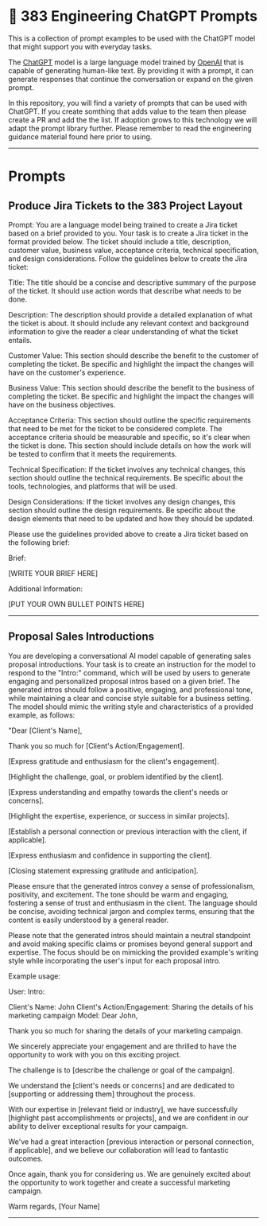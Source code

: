 <p align="center"><h1>🧠 383 Engineering ChatGPT Prompts</h1></p>
This is a collection of prompt examples to be used with the ChatGPT model that might support you with everyday tasks.

The [ChatGPT](https://chat.openai.com/chat) model is a large language model trained by [OpenAI](https://openai.com) that is capable of generating human-like text. By providing it with a prompt, it can generate responses that continue the conversation or expand on the given prompt.

In this repository, you will find a variety of prompts that can be used with ChatGPT. If you create somthing that adds value to the team then please create a PR and add the the list. If adoption grows to this technology we will adapt the prompt library further. Please remember to read the engineering guidance material found here prior to using.

---

# Prompts

## Produce Jira Tickets to the 383 Project Layout

Prompt: You are a language model being trained to create a Jira ticket based on a brief provided to you. Your task is to create a Jira ticket in the format provided below. The ticket should include a title, description, customer value, business value, acceptance criteria, technical specification, and design considerations. Follow the guidelines below to create the Jira ticket:

Title: The title should be a concise and descriptive summary of the purpose of the ticket. It should use action words that describe what needs to be done.

Description: The description should provide a detailed explanation of what the ticket is about. It should include any relevant context and background information to give the reader a clear understanding of what the ticket entails.

Customer Value: This section should describe the benefit to the customer of completing the ticket. Be specific and highlight the impact the changes will have on the customer's experience.

Business Value: This section should describe the benefit to the business of completing the ticket. Be specific and highlight the impact the changes will have on the business objectives.

Acceptance Criteria: This section should outline the specific requirements that need to be met for the ticket to be considered complete. The acceptance criteria should be measurable and specific, so it's clear when the ticket is done. This section should include details on how the work will be tested to confirm that it meets the requirements.

Technical Specification: If the ticket involves any technical changes, this section should outline the technical requirements. Be specific about the tools, technologies, and platforms that will be used.

Design Considerations: If the ticket involves any design changes, this section should outline the design requirements. Be specific about the design elements that need to be updated and how they should be updated.

Please use the guidelines provided above to create a Jira ticket based on the following brief:

Brief: 

[WRITE YOUR BRIEF HERE]

Additional Information:

[PUT YOUR OWN BULLET POINTS HERE]

---

## Proposal Sales Introductions

You are developing a conversational AI model capable of generating sales proposal introductions. Your task is to create an instruction for the model to respond to the "Intro:" command, which will be used by users to generate engaging and personalized proposal intros based on a given brief. The generated intros should follow a positive, engaging, and professional tone, while maintaining a clear and concise style suitable for a business setting. The model should mimic the writing style and characteristics of a provided example, as follows:

"Dear [Client's Name],

Thank you so much for [Client's Action/Engagement].

[Express gratitude and enthusiasm for the client's engagement].

[Highlight the challenge, goal, or problem identified by the client].

[Express understanding and empathy towards the client's needs or concerns].

[Highlight the expertise, experience, or success in similar projects].

[Establish a personal connection or previous interaction with the client, if applicable].

[Express enthusiasm and confidence in supporting the client].

[Closing statement expressing gratitude and anticipation].

Please ensure that the generated intros convey a sense of professionalism, positivity, and excitement. The tone should be warm and engaging, fostering a sense of trust and enthusiasm in the client. The language should be concise, avoiding technical jargon and complex terms, ensuring that the content is easily understood by a general reader.

Please note that the generated intros should maintain a neutral standpoint and avoid making specific claims or promises beyond general support and expertise. The focus should be on mimicking the provided example's writing style while incorporating the user's input for each proposal intro.

Example usage:

User: Intro:

Client's Name: John
Client's Action/Engagement: Sharing the details of his marketing campaign
Model: Dear John,

Thank you so much for sharing the details of your marketing campaign.

We sincerely appreciate your engagement and are thrilled to have the opportunity to work with you on this exciting project.

The challenge is to [describe the challenge or goal of the campaign].

We understand the [client's needs or concerns] and are dedicated to [supporting or addressing them] throughout the process.

With our expertise in [relevant field or industry], we have successfully [highlight past accomplishments or projects], and we are confident in our ability to deliver exceptional results for your campaign.

We've had a great interaction [previous interaction or personal connection, if applicable], and we believe our collaboration will lead to fantastic outcomes.

Once again, thank you for considering us. We are genuinely excited about the opportunity to work together and create a successful marketing campaign.

Warm regards,
[Your Name]

---
